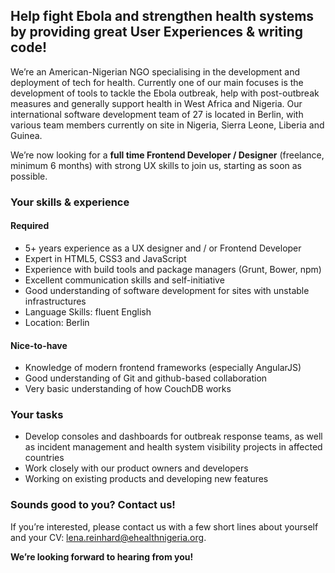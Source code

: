 ## Help fight Ebola and strengthen health systems by providing great User Experiences & writing code!

We’re an American-Nigerian NGO specialising in the development and deployment of tech for health. Currently one of our main focuses is the development of tools to tackle the Ebola outbreak, help with post-outbreak measures and generally support health in West Africa and Nigeria. Our international software development team of 27 is located in Berlin, with various team members currently on site in Nigeria, Sierra Leone, Liberia and Guinea.

We’re now looking for a __full time Frontend Developer / Designer__ (freelance, minimum 6 months) with strong UX skills to join us, starting as soon as possible.

### Your skills & experience
#### Required 
- 5+ years experience as a UX designer and / or Frontend Developer
- Expert in HTML5, CSS3 and JavaScript
- Experience with build tools and package managers (Grunt, Bower, npm)
- Excellent communication skills and self-initiative
- Good understanding of software development for sites with unstable infrastructures
- Language Skills: fluent English
- Location: Berlin
 
#### Nice-to-have 
- Knowledge of modern frontend frameworks (especially AngularJS)
- Good understanding of Git and github-based collaboration
- Very basic understanding of how CouchDB works

### Your tasks
- Develop consoles and dashboards for outbreak response teams, as well as incident management and health system visibility projects in affected countries
- Work closely with our product owners and developers
- Working on existing products and developing new features

### Sounds good to you? Contact us!
If you’re interested, please contact us with a few short lines about yourself and your CV: lena.reinhard@ehealthnigeria.org.

__We’re looking forward to hearing from you!__
